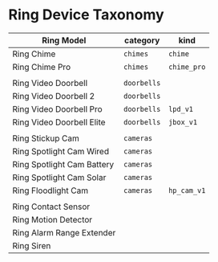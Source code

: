 # Ring Device Taxonomy

| Ring Model                 | category    | kind         |
| -------------------------- | ----------- | ------------ |
| Ring Chime                 | `chimes`    | `chime`      |
| Ring Chime Pro             | `chimes`    | `chime_pro`  |
| |
| Ring Video Doorbell        | `doorbells` |
| Ring Video Doorbell 2      | `doorbells` |
| Ring Video Doorbell Pro    | `doorbells` | `lpd_v1`     |
| Ring Video Doorbell Elite  | `doorbells` | `jbox_v1`    |
| |
| Ring Stickup Cam           | `cameras`   |
| Ring Spotlight Cam Wired   | `cameras`   |
| Ring Spotlight Cam Battery | `cameras`   |
| Ring Spotlight Cam Solar   | `cameras`   |
| Ring Floodlight Cam        | `cameras`   | `hp_cam_v1`  |
| |
| Ring Contact Sensor        |             |              |
| Ring Motion Detector       |             |              |
| Ring Alarm Range Extender  |             |              |
| Ring Siren                 |             |              |
